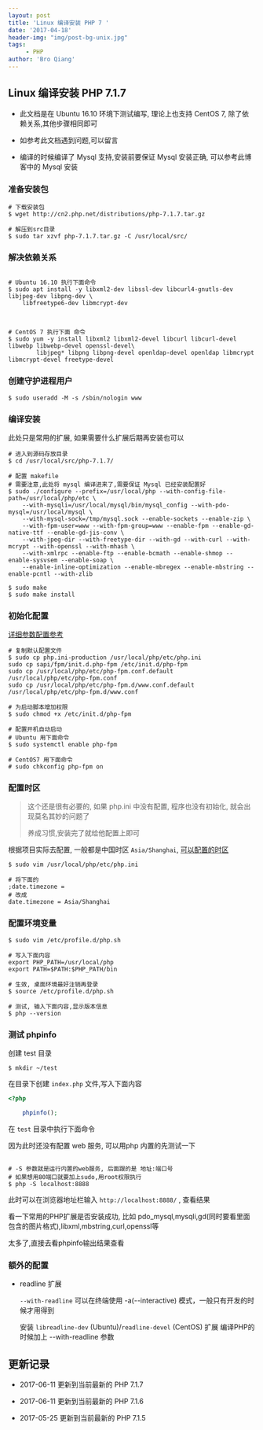 ```yaml
---
layout: post
title: 'Linux 编译安装 PHP 7 '
date: '2017-04-18'
header-img: "img/post-bg-unix.jpg"
tags:
     - PHP
author: 'Bro Qiang'
---
```


## Linux 编译安装 PHP 7.1.7

- 此文档是在 Ubuntu 16.10 环境下测试编写, 理论上也支持 CentOS 7, 除了依赖关系,其他步骤相同即可

- 如参考此文档遇到问题,可以留言

- 编译的时候编译了 Mysql 支持,安装前要保证 Mysql 安装正确, 可以参考此博客中的 Mysql 安装

### 准备安装包

```shell
# 下载安装包
$ wget http://cn2.php.net/distributions/php-7.1.7.tar.gz

# 解压到src目录
$ sudo tar xzvf php-7.1.7.tar.gz -C /usr/local/src/
```

### 解决依赖关系

```shell

# Ubuntu 16.10 执行下面命令
$ sudo apt install -y libxml2-dev libssl-dev libcurl4-gnutls-dev libjpeg-dev libpng-dev \
    libfreetype6-dev libmcrypt-dev



# CentOS 7 执行下面 命令
$ sudo yum -y install libxml2 libxml2-devel libcurl libcurl-devel libwebp libwebp-devel openssl-devel\
        libjpeg* libpng libpng-devel openldap-devel openldap libmcrypt libmcrypt-devel freetype-devel

```


### 创建守护进程用户

```shell
$ sudo useradd -M -s /sbin/nologin www
```

### 编译安装

此处只是常用的扩展, 如果需要什么扩展后期再安装也可以

```shell
# 进入到源码存放目录
$ cd /usr/local/src/php-7.1.7/

# 配置 makefile
# 需要注意,此处将 mysql 编译进来了,需要保证 Mysql 已经安装配置好
$ sudo ./configure --prefix=/usr/local/php --with-config-file-path=/usr/local/php/etc \
    --with-mysqli=/usr/local/mysql/bin/mysql_config --with-pdo-mysql=/usr/local/mysql \
    --with-mysql-sock=/tmp/mysql.sock --enable-sockets --enable-zip \
    --with-fpm-user=www --with-fpm-group=www --enable-fpm --enable-gd-native-ttf --enable-gd-jis-conv \
    --with-jpeg-dir --with-freetype-dir --with-gd --with-curl --with-mcrypt --with-openssl --with-mhash \
    --with-xmlrpc --enable-ftp --enable-bcmath --enable-shmop --enable-sysvsem --enable-soap \
    --enable-inline-optimization --enable-mbregex --enable-mbstring --enable-pcntl --with-zlib

$ sudo make
$ sudo make install
```


### 初始化配置

[详细参数配置参考](http://php.net/manual/zh/install.fpm.configuration.php)

```shell
# 复制默认配置文件
$ sudo cp php.ini-production /usr/local/php/etc/php.ini
sudo cp sapi/fpm/init.d.php-fpm /etc/init.d/php-fpm
sudo cp /usr/local/php/etc/php-fpm.conf.default /usr/local/php/etc/php-fpm.conf
sudo cp /usr/local/php/etc/php-fpm.d/www.conf.default /usr/local/php/etc/php-fpm.d/www.conf

# 为启动脚本增加权限
$ sudo chmod +x /etc/init.d/php-fpm

# 配置开机自动启动
# Ubuntu 用下面命令
$ sudo systemctl enable php-fpm

# CentOS7 用下面命令
# sudo chkconfig php-fpm on

```

### 配置时区

> 这个还是很有必要的, 如果 php.ini 中没有配置, 程序也没有初始化, 就会出现莫名其妙的问题了
> 
> 养成习惯,安装完了就给他配置上即可
 
根据项目实际去配置, 一般都是中国时区 `Asia/Shanghai`, [可以配置的时区](http://php.net/manual/zh/timezones.php)

```shell
$ sudo vim /usr/local/php/etc/php.ini

# 将下面的
;date.timezone = 
# 改成
date.timezone = Asia/Shanghai

```


### 配置环境变量

```shell
$ sudo vim /etc/profile.d/php.sh

# 写入下面内容
export PHP_PATH=/usr/local/php
export PATH=$PATH:$PHP_PATH/bin

# 生效, 桌面环境最好注销再登录
$ source /etc/profile.d/php.sh

# 测试, 输入下面内容,显示版本信息
$ php --version
```

### 测试 phpinfo

创建 test 目录

```shell
$ mkdir ~/test
```

在目录下创建 `index.php` 文件,写入下面内容

```php
<?php

    phpinfo();

```

在 `test` 目录中执行下面命令

因为此时还没有配置 web 服务, 可以用php 内置的先测试一下

```shell

# -S 参数就是运行内置的web服务, 后面跟的是 地址:端口号
# 如果想用80端口就要加上sudo,用root权限执行
$ php -S localhost:8888
```

此时可以在浏览器地址栏输入 `http://localhost:8888/` , 查看结果

看一下常用的PHP扩展是否安装成功, 比如 pdo_mysql,mysqli,gd(同时要看里面包含的图片格式),libxml,mbstring,curl,openssl等

太多了,直接去看phpinfo输出结果查看

### 额外的配置

- readline 扩展

    `--with-readline` 可以在终端使用 -a(--interactive) 模式，一般只有开发的时候才用得到
    
    安装 `libreadline-dev` (Ubuntu)/`readline-devel` (CentOS) 扩展
    编译PHP的时候加上 --with-readline 参数


## 更新记录

- 2017-06-11 更新到当前最新的 PHP 7.1.7

- 2017-06-11 更新到当前最新的 PHP 7.1.6

- 2017-05-25 更新到当前最新的 PHP 7.1.5
